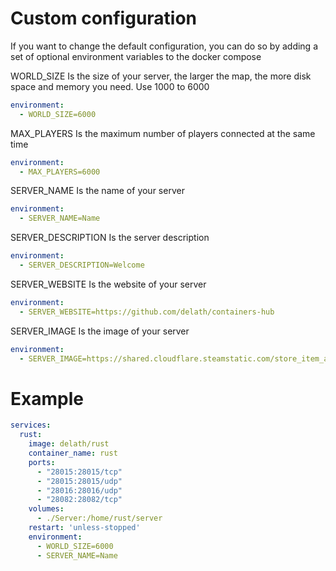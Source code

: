 # Custom configuration

If you want to change the default configuration, you can do so by adding a set of optional environment variables to the docker compose

WORLD_SIZE Is the size of your server, the larger the map, the more disk space and memory you need. Use 1000 to 6000
  ```yaml
  environment:
    - WORLD_SIZE=6000
  ```

MAX_PLAYERS Is the maximum number of players connected at the same time
  ```yaml
  environment:
    - MAX_PLAYERS=6000
  ```

SERVER_NAME Is the name of your server
  ```yaml
  environment:
    - SERVER_NAME=Name
  ```

SERVER_DESCRIPTION Is the server description
  ```yaml
  environment:
    - SERVER_DESCRIPTION=Welcome
  ```

SERVER_WEBSITE Is the website of your server
  ```yaml
  environment:
    - SERVER_WEBSITE=https://github.com/delath/containers-hub
  ```

SERVER_IMAGE Is the image of your server
  ```yaml
  environment:
    - SERVER_IMAGE=https://shared.cloudflare.steamstatic.com/store_item_assets/steam/apps/252490/header.jpg
  ```

# Example

```yaml
services:
  rust:
    image: delath/rust
    container_name: rust
    ports:
      - "28015:28015/tcp"
      - "28015:28015/udp"
      - "28016:28016/udp"
      - "28082:28082/tcp"
    volumes:
      - ./Server:/home/rust/server
    restart: 'unless-stopped'
    environment:
      - WORLD_SIZE=6000
      - SERVER_NAME=Name
```
